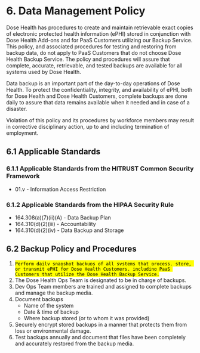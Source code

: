 # 6. Data Management Policy

Dose Health has procedures to create and maintain retrievable exact copies of electronic protected health information (ePHI) stored in conjunction with Dose Health Add-ons and for PaaS Customers utilizing our Backup Service. This policy, and associated procedures for testing and restoring from backup data, do not apply to PaaS Customers that do not choose Dose Health Backup Service. The policy and procedures will assure that complete, accurate, retrievable, and tested backups are available for all systems used by Dose Health.

Data backup is an important part of the day-to-day operations of Dose Health. To protect the confidentiality, integrity, and availability of ePHI, both for Dose Health and Dose Health Customers, complete backups are done daily to assure that data remains available when it needed and in case of a disaster.

Violation of this policy and its procedures by workforce members may result in corrective disciplinary action, up to and including termination of employment.

## 6.1 Applicable Standards

### 6.1.1 Applicable Standards from the HITRUST Common Security Framework

* 01.v - Information Access Restriction

### 6.1.2 Applicable Standards from the HIPAA Security Rule

* 164.308(a)(7)(ii)(A) - Data Backup Plan
* 164.310(d)(2)(iii) - Accountability
* 164.310(d)(2)(iv) - Data Backup and Storage

## 6.2 Backup Policy and Procedures

1. <mark>`Perform daily snapshot backups of all systems that process, store, or transmit ePHI for Dose Health Customers, including PaaS Customers that utilize the Dose Health Backup Service.`</mark>
2. The Dose Health Ops Team is designated to be in charge of backups.
3. Dev Ops Team members are trained and assigned to complete backups and manage the backup media.
4. Document backups
   * Name of the system
   * Date & time of backup
   * Where backup stored (or to whom it was provided)
5. Securely encrypt stored backups in a manner that protects them from loss or environmental damage.
6. Test backups annually and document that files have been completely and accurately restored from the backup media.
